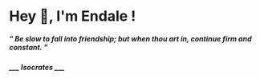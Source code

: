 <h1 title="head"> Hey 👋, I'm Endale !</h1>

**<h5><i>" Be slow to fall into friendship; but when thou art in, continue firm and constant. "</i></h5>**

*<b>___ Isocrates ___</b>*
